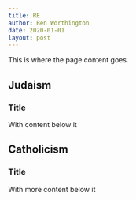 ```yaml
---
title: RE
author: Ben Worthington
date: 2020-01-01
layout: post
---
```


This is where the page content goes.

## Judaism

### Title

With content below it

## Catholicism

### Title

With more content below it
